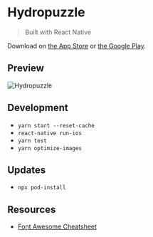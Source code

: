 # Hydropuzzle

> Built with React Native

Download on
[the App Store](https://itunes.apple.com/app/id1294812505?mt=8) or
[the Google Play](https://play.google.com/store/apps/details?id=org.sobstel.hydropuzzle).


## Preview

![Hydropuzzle](https://raw.githubusercontent.com/hydropuzzle/hydropuzzle/master/Hydropuzzle.jpg)

## Development

- `yarn start --reset-cache`
- `react-native run-ios`
- `yarn test`
- `yarn optimize-images`

## Updates

- `npx pod-install`

## Resources

- [Font Awesome Cheatsheet](http://fontawesome.io/cheatsheet/)
